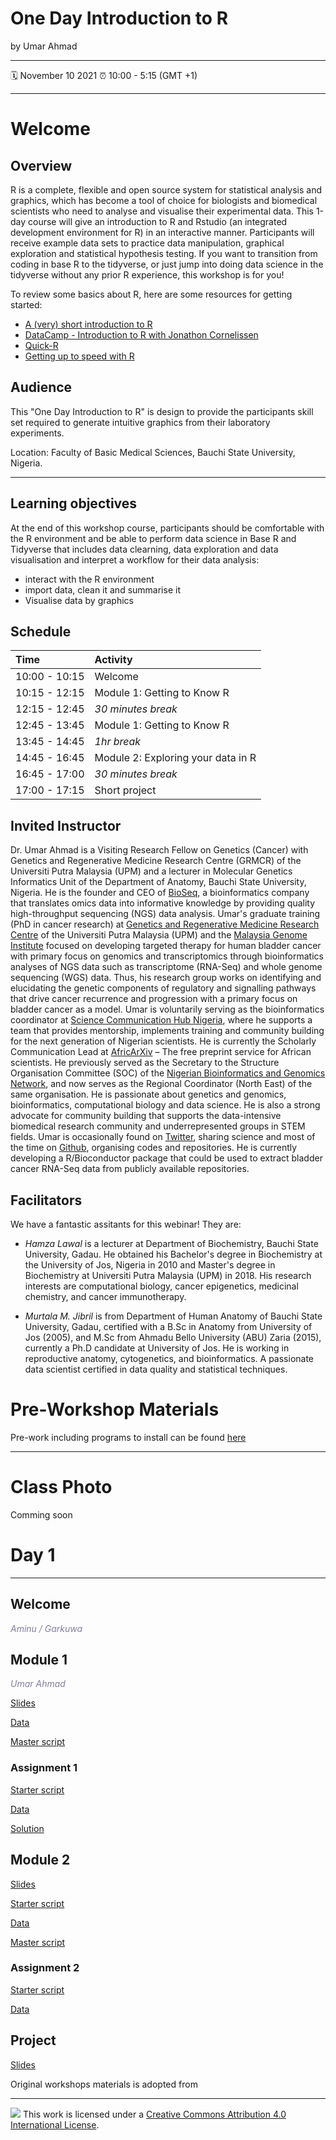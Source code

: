 # One Day Introduction to R

by Umar Ahmad

-----

:spiral_calendar: November 10 2021
:alarm_clock:     10:00 - 5:15 (GMT +1) 

-----

# Welcome <a id="welcome"></a>

## Overview

R is a complete, flexible and open source system for statistical analysis and graphics, which has become a tool of choice for biologists and biomedical scientists who need to analyse and visualise their experimental data. This 1-day course will give an introduction to R and Rstudio (an integrated development environment for R) in an interactive manner. Participants will receive example data sets to practice data manipulation, graphical exploration and statistical hypothesis testing. If you want to transition from coding in base R to the tidyverse, or just jump into doing data science in the tidyverse without any prior R experience, this workshop is for you! 

To review some basics about R, here are some resources for getting started:

- [A (very) short introduction to R](https://cran.r-project.org/doc/contrib/Torfs+Brauer-Short-R-Intro.pdf)
- [DataCamp - Introduction to R with Jonathon Cornelissen](https://www.datacamp.com/courses/free-introduction-to-r)
- [Quick-R](https://www.statmethods.net)
- [Getting up to speed with R](https://rkabacoff.github.io/datavis/Rintro.pdf)

## Audience
 
This "One Day Introduction to R" is design to provide the participants skill set required to generate intuitive graphics from their laboratory experiments. 

Location: Faculty of Basic Medical Sciences, Bauchi State University, Nigeria.

-----

## Learning objectives

At the end of this workshop course, participants should be comfortable with the R environment and be able to perform data science in Base R and Tidyverse that includes data clearning, data exploration and data visualisation and interpret a workflow for their data analysis:

- interact with the R environment
- import data, clean it and summarise it
- Visualise data by graphics


## Schedule

| Time          | Activity         |
| :------------ | :--------------- |
| 10:00 - 10:15 | Welcome          |
| 10:15 - 12:15 | Module 1: Getting to Know R |
| 12:15 - 12:45 | *30 minutes break* |
| 12:45 - 13:45 | Module 1: Getting to Know R |
| 13:45 - 14:45 | *1hr  break*   |
| 14:45 - 16:45 | Module 2: Exploring your data in R |
| 16:45 - 17:00 | *30 minutes break* |
| 17:00 - 17:15 | Short project      |


## Invited Instructor  

Dr. Umar Ahmad is a Visiting Research Fellow on Genetics (Cancer) with Genetics and Regenerative Medicine Research Centre (GRMCR) of the Universiti Putra Malaysia (UPM) and a lecturer in Molecular Genetics Informatics Unit of the Department of Anatomy, Bauchi State University, Nigeria. He is the founder and CEO of [BioSeq](https://josoga2.github.io/dr_umar_webPage/index.html), a bioinformatics company that translates omics data into informative knowledge by providing quality high-throughput sequencing (NGS) data analysis. Umar's graduate training (PhD in cancer research) at [Genetics and Regenerative Medicine Research Centre](https://grmrc.org/) of the Universiti Putra Malaysia (UPM) and the [Malaysia Genome Institute](https://mgi-nibm.my/v5/index.php) focused on developing targeted therapy for human bladder cancer with primary focus on genomics and transcriptomics through bioinformatics analyses of NGS data such as transcriptome (RNA-Seq) and whole genome sequencing (WGS) data. Thus, his research group works on identifying and elucidating the genetic components of regulatory and signalling pathways that drive cancer recurrence and progression with a primary focus on bladder cancer as a model. Umar is voluntarily serving as the bioinformatics coordinator at [Science Communication Hub Nigeria](https://www.scicomnigeria.org/), where he supports a team that provides mentorship, implements training and community building for the next generation of Nigerian scientists. He is currently the Scholarly Communication Lead at [AfricArXiv](https://info.africarxiv.org/) – The free preprint service for African scientists. He previously served as the Secretary to the Structure Organisation Committee (SOC) of the [Nigerian Bioinformatics and Genomics Network](http://www.nbgnetwork.org/), and now serves as the Regional Coordinator (North East) of the same organisation. He is passionate about genetics and genomics, bioinformatics, computational biology and data science. He is also a strong advocate for community building that supports the data-intensive biomedical research community and underrepresented groups in STEM fields. Umar is occasionally found on [Twitter](https://twitter.com/babasaraki1), sharing science and most of the time on [Github](https://github.com/babasaraki), organising codes and repositories. He is currently developing a R/Bioconductor package that could be used to extract bladder cancer RNA-Seq data from publicly available repositories.


## Facilitators 

We have a fantastic assitants for this webinar! They are:

- *Hamza Lawal*
is a lecturer at Department of Biochemistry, Bauchi State University, Gadau. He obtained his Bachelor's degree in Biochemistry at the University of Jos, Nigeria in 2010 and Master's degree in Biochemistry at Universiti Putra Malaysia (UPM) in 2018. His research interests are computational biology, cancer epigenetics, medicinal chemistry, and cancer immunotherapy.


- *Murtala M. Jibril*
is from Department of Human Anatomy of Bauchi State University, Gadau, certified with a B.Sc in Anatomy from University of Jos (2005), and M.Sc from Ahmadu Bello University (ABU) Zaria (2015), currently a Ph.D candidate at University of Jos. He is working in reproductive anatomy, cytogenetics, and bioinformatics. A passionate data scientist certified in data quality and statistical techniques.


# Pre-Workshop Materials <a id="preworkshop"></a>

Pre-work including programs to install can be found [here](https://bit.ly/IntroR_workshop)


***

# Class Photo

Comming soon

# Day 1 <a id="day1"></a>

***

## Welcome

*<font color="#827e9c">Aminu / Garkuwa </font>*
 
 ## Module 1
 
 *<font color="#827e9c">Umar Ahmad</font>* 
 
 [Slides](https://drive.google.com/file/d/1r2I7K6qOzUD5uyg6bb90BkC3g5x_vKwt/view?usp=sharing)

 [Data](https://docs.google.com/spreadsheets/d/172HY7RSYGaKi2jYMWbae80g0E2HxNBtceH9rQo5SRZo/edit?usp=sharing)
 
 [Master script](https://drive.google.com/file/d/1JBxZD6Xb2vKETA-5a-0S9LKZmwA3Io97/view?usp=sharing)
 
### Assignment 1 

[Starter script](https://drive.google.com/file/d/1NLsnVHOToG4OY9pWFrwYu60JG6NP3NjP/view?usp=sharing)

[Data](https://docs.google.com/spreadsheets/d/1ox37q8IJhLZb2z8OvPfm_iIdDYBxiNTK55n7FUfCjWE/edit?usp=sharing)

[Solution](https://drive.google.com/file/d/1ULynyWmbZm035qhG88sQzYt4sEGXGADx/view?usp=sharing)

## Module 2

[Slides](https://drive.google.com/file/d/149V1hnFRZiAt5_tqDwVJNeI1baEBSVKh/view?usp=sharing)

[Starter script](https://drive.google.com/file/d/1w31LrBcjFJ46iCo992sIO01BbhKHAG7-/view?usp=sharing)

[Data](https://drive.google.com/file/d/1XeP5vWIv0uJXS8kvJT7CXa3b6APpKU3T/view?usp=sharing)

[Master script](https://drive.google.com/file/d/148vakGizrsq_7N69LfdXJbmLSlXsemDh/view?usp=sharing)

### Assignment 2 

[Starter script](https://drive.google.com/file/d/1PBkXgGVWOx9yRK6XNECcCstcDCfGENh3/view?usp=sharing)

[Data](https://drive.google.com/file/d/10uwH8Acm0-_XFMqBAgmvCrwyKKhpTkME/view?usp=sharing)

## Project

[Slides](https://drive.google.com/file/d/1H2EHnOBeMWyvkcAVcju8DddyExQuHXVm/view?usp=sharing)


Original workshops materials is adopted from 

-----

![](https://i.creativecommons.org/l/by/4.0/88x31.png) This work is
licensed under a [Creative Commons Attribution 4.0 International
License](https://creativecommons.org/licenses/by/4.0/).


